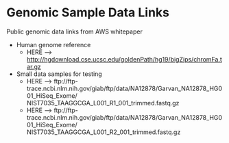 # Genomic Sample Data Links

Public genomic data links from AWS whitepaper  

- Human genome reference 
  - HERE --> http://hgdownload.cse.ucsc.edu/goldenPath/hg19/bigZips/chromFa.tar.gz
- Small data samples for testing    
  - HERE --> ftp://ftp- trace.ncbi.nlm.nih.gov/giab/ftp/data/NA12878/Garvan_NA12878_HG001_HiSeq_Exome/ NIST7035_TAAGGCGA_L001_R1_001_trimmed.fastq.gz  
  - HERE --> ftp://ftp- trace.ncbi.nlm.nih.gov/giab/ftp/data/NA12878/Garvan_NA12878_HG001_HiSeq_Exome/ NIST7035_TAAGGCGA_L001_R2_001_trimmed.fastq.gz

